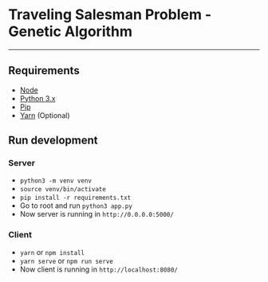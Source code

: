 # Traveling Salesman Problem - Genetic Algorithm

---

## Requirements

- [Node](https://nodejs.org/en/)
- [Python 3.x](https://www.python.org/)
- [Pip](https://pypi.org/project/pip/)
- [Yarn](https://yarnpkg.com/) (Optional)

## Run development

### Server
- `python3 -m venv venv`
- `source venv/bin/activate`
- `pip install -r requirements.txt`
- Go to root and run `python3 app.py`
- Now server is running in `http://0.0.0.0:5000/`

### Client

- `yarn` or `npm install`
- `yarn serve` or `npm run serve`
- Now client is running in `http://localhost:8080/`

